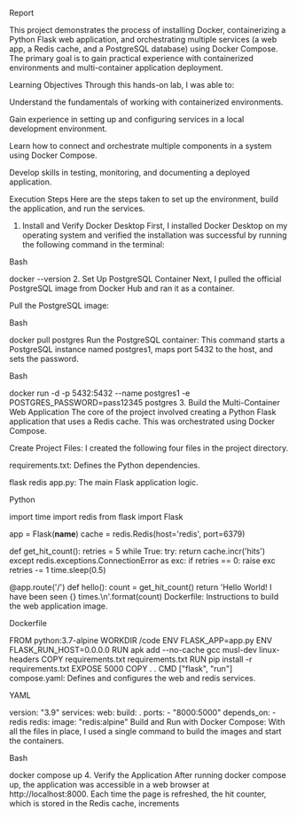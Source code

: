 Report

This project demonstrates the process of installing Docker, containerizing a Python Flask web application, and orchestrating multiple services (a web app, a Redis cache, and a PostgreSQL database) using Docker Compose. The primary goal is to gain practical experience with containerized environments and multi-container application deployment.

Learning Objectives
Through this hands-on lab, I was able to:

Understand the fundamentals of working with containerized environments.

Gain experience in setting up and configuring services in a local development environment.

Learn how to connect and orchestrate multiple components in a system using Docker Compose.

Develop skills in testing, monitoring, and documenting a deployed application.

Execution Steps
Here are the steps taken to set up the environment, build the application, and run the services.

1. Install and Verify Docker Desktop
First, I installed Docker Desktop on my operating system and verified the installation was successful by running the following command in the terminal:

Bash

docker --version
2. Set Up PostgreSQL Container
Next, I pulled the official PostgreSQL image from Docker Hub and ran it as a container.

Pull the PostgreSQL image:

Bash

docker pull postgres
Run the PostgreSQL container: This command starts a PostgreSQL instance named postgres1, maps port 5432 to the host, and sets the password.

Bash

docker run -d -p 5432:5432 --name postgres1 -e POSTGRES_PASSWORD=pass12345 postgres
3. Build the Multi-Container Web Application
The core of the project involved creating a Python Flask application that uses a Redis cache. This was orchestrated using Docker Compose.

Create Project Files: I created the following four files in the project directory.

requirements.txt: Defines the Python dependencies.

flask
redis
app.py: The main Flask application logic.

Python

import time
import redis
from flask import Flask

app = Flask(__name__)
cache = redis.Redis(host='redis', port=6379)

def get_hit_count():
    retries = 5
    while True:
        try:
            return cache.incr('hits')
        except redis.exceptions.ConnectionError as exc:
            if retries == 0:
                raise exc
            retries -= 1
            time.sleep(0.5)

@app.route('/')
def hello():
    count = get_hit_count()
    return 'Hello World! I have been seen {} times.\n'.format(count)
Dockerfile: Instructions to build the web application image.

Dockerfile

FROM python:3.7-alpine
WORKDIR /code
ENV FLASK_APP=app.py
ENV FLASK_RUN_HOST=0.0.0.0
RUN apk add --no-cache gcc musl-dev linux-headers
COPY requirements.txt requirements.txt
RUN pip install -r requirements.txt
EXPOSE 5000
COPY . .
CMD ["flask", "run"]
compose.yaml: Defines and configures the web and redis services.

YAML

version: "3.9"
services:
  web:
    build: .
    ports:
      - "8000:5000"
    depends_on:
      - redis
  redis:
    image: "redis:alpine"
Build and Run with Docker Compose: With all the files in place, I used a single command to build the images and start the containers.

Bash

docker compose up
4. Verify the Application
After running docker compose up, the application was accessible in a web browser at http://localhost:8000. Each time the page is refreshed, the hit counter, which is stored in the Redis cache, increments


